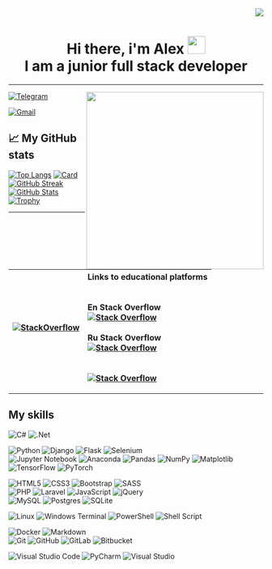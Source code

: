 <div align="right"><img src="https://komarev.com/ghpvc/?username=ajlekceu96"/></div>
<h1 align="center">Hi there, i'm Alex <img src="img/hi.gif" height="35"/><br>I am a junior full stack developer</h1>

---

<img align="right" src="img/coder.gif" height="350"/>

[![Telegram](https://img.shields.io/badge/Telegram-2CA5E0?style=for-the-badge&logo=telegram&logoColor=white)](https://t.me/A_jlewa)

[![Gmail](https://img.shields.io/badge/Gmail-D14836?style=for-the-badge&logo=gmail&logoColor=white)](mailto:Ajlekceu.96@gmail.com)

## 📈 My GitHub stats

[![Top Langs](https://github-readme-stats.vercel.app/api/top-langs/?username=ajlekceu96&theme=github_dark)](https://github.com/Ajlekceu96?tab=repositories)
[![Card](https://github-readme-stats.vercel.app/api/pin/?username=ajlekceu96&repo=Python&theme=github_dark)](https://github.com/Ajlekceu96/Python)
[![GitHub Streak](https://github-readme-streak-stats.herokuapp.com/?user=ajlekceu96&theme=github-dark-blue)](https://github.com/Ajlekceu96)
[![GitHub Stats](https://github-readme-stats.vercel.app/api?username=ajlekceu96&theme=github_dark&show_icons=true&include_all_commits=true)](https://github.com/Ajlekceu96)
[![Trophy](https://github-profile-trophy.vercel.app/?username=ajlekceu96&theme=algolia)](https://github.com/Ajlekceu96)

---

|[![StackOverflow](https://github-readme-stackoverflow.vercel.app/?userID=20742798&theme=dark)](https://stackoverflow.com/users/20742798)|Links to educational platforms<br><br><br>En Stack Overflow<br>[![Stack Overflow](https://img.shields.io/badge/-Stackoverflow-FE7A16?style=for-the-badge&logo=stack-overflow&logoColor=white)](https://stackoverflow.com/users/20742798)<br><br>Ru Stack Overflow<br>[![Stack Overflow](https://img.shields.io/badge/-Stackoverflow-FE7A16?style=for-the-badge&logo=stack-overflow&logoColor=white)](https://ru.stackoverflow.com/users/533123)<br><br><br>[![Stack Overflow](https://stackoverflow-readme-profile.johannchopin.fr/profile/20742798?theme=dark&website=true&location=true)](https://stackoverflow.com/users/20742798)|
|:-:|:-|

---

## My skills

![C#](https://img.shields.io/badge/c%23-%23239120.svg?style=for-the-badge&logo=c-sharp&logoColor=white) ![.Net](https://img.shields.io/badge/.NET-5C2D91?style=for-the-badge&logo=.net&logoColor=white)

![Python](https://img.shields.io/badge/python-3670A0?style=for-the-badge&logo=python&logoColor=ffdd54) ![Django](https://img.shields.io/badge/django-%23092E20.svg?style=for-the-badge&logo=django&logoColor=white) ![Flask](https://img.shields.io/badge/flask-%23000.svg?style=for-the-badge&logo=flask&logoColor=white) ![Selenium](https://img.shields.io/badge/-selenium-%43B02A?style=for-the-badge&logo=selenium&logoColor=white)  
![Jupyter Notebook](https://img.shields.io/badge/jupyter-%23FA0F00.svg?style=for-the-badge&logo=jupyter&logoColor=white) ![Anaconda](https://img.shields.io/badge/Anaconda-%2344A833.svg?style=for-the-badge&logo=anaconda&logoColor=white) ![Pandas](https://img.shields.io/badge/pandas-%23150458.svg?style=for-the-badge&logo=pandas&logoColor=white) ![NumPy](https://img.shields.io/badge/numpy-%23013243.svg?style=for-the-badge&logo=numpy&logoColor=white) ![Matplotlib](https://img.shields.io/badge/Matplotlib-%23ffffff.svg?style=for-the-badge&logo=Matplotlib&logoColor=black)  
![TensorFlow](https://img.shields.io/badge/TensorFlow-%23FF6F00.svg?style=for-the-badge&logo=TensorFlow&logoColor=white) ![PyTorch](https://img.shields.io/badge/PyTorch-%23EE4C2C.svg?style=for-the-badge&logo=PyTorch&logoColor=white)

![HTML5](https://img.shields.io/badge/html5-%23E34F26.svg?style=for-the-badge&logo=html5&logoColor=white) ![CSS3](https://img.shields.io/badge/css3-%231572B6.svg?style=for-the-badge&logo=css3&logoColor=white) ![Bootstrap](https://img.shields.io/badge/bootstrap-%23563D7C.svg?style=for-the-badge&logo=bootstrap&logoColor=white) ![SASS](https://img.shields.io/badge/SASS-hotpink.svg?style=for-the-badge&logo=SASS&logoColor=white)  
![PHP](https://img.shields.io/badge/php-%23777BB4.svg?style=for-the-badge&logo=php&logoColor=white) ![Laravel](https://img.shields.io/badge/laravel-%23FF2D20.svg?style=for-the-badge&logo=laravel&logoColor=white) ![JavaScript](https://img.shields.io/badge/javascript-%23323330.svg?style=for-the-badge&logo=javascript&logoColor=%23F7DF1E) ![jQuery](https://img.shields.io/badge/jquery-%230769AD.svg?style=for-the-badge&logo=jquery&logoColor=white)  
![MySQL](https://img.shields.io/badge/mysql-%2300f.svg?style=for-the-badge&logo=mysql&logoColor=white) ![Postgres](https://img.shields.io/badge/postgres-%23316192.svg?style=for-the-badge&logo=postgresql&logoColor=white) ![SQLite](https://img.shields.io/badge/sqlite-%2307405e.svg?style=for-the-badge&logo=sqlite&logoColor=white)

![Linux](https://img.shields.io/badge/Linux-FCC624?style=for-the-badge&logo=linux&logoColor=black) ![Windows Terminal](https://img.shields.io/badge/Windows%20Terminal-%234D4D4D.svg?style=for-the-badge&logo=windows-terminal&logoColor=white) ![PowerShell](https://img.shields.io/badge/PowerShell-%235391FE.svg?style=for-the-badge&logo=powershell&logoColor=white) ![Shell Script](https://img.shields.io/badge/shell_script-%23121011.svg?style=for-the-badge&logo=gnu-bash&logoColor=white)

![Docker](https://img.shields.io/badge/docker-%230db7ed.svg?style=for-the-badge&logo=docker&logoColor=white) ![Markdown](https://img.shields.io/badge/markdown-%23000000.svg?style=for-the-badge&logo=markdown&logoColor=white)  
![Git](https://img.shields.io/badge/git-%23F05033.svg?style=for-the-badge&logo=git&logoColor=white) ![GitHub](https://img.shields.io/badge/github-%23121011.svg?style=for-the-badge&logo=github&logoColor=white) ![GitLab](https://img.shields.io/badge/gitlab-%23181717.svg?style=for-the-badge&logo=gitlab&logoColor=white) ![Bitbucket](https://img.shields.io/badge/bitbucket-%230047B3.svg?style=for-the-badge&logo=bitbucket&logoColor=white)

![Visual Studio Code](https://img.shields.io/badge/Visual%20Studio%20Code-0078d7.svg?style=for-the-badge&logo=visual-studio-code&logoColor=white) ![PyCharm](https://img.shields.io/badge/pycharm-143?style=for-the-badge&logo=pycharm&logoColor=black&color=black&labelColor=green) ![Visual Studio](https://img.shields.io/badge/Visual%20Studio-5C2D91.svg?style=for-the-badge&logo=visual-studio&logoColor=white)
